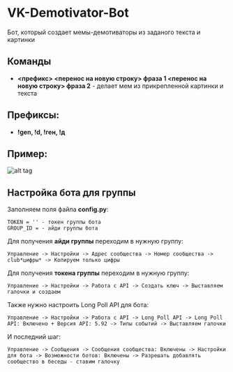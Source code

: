 # VK-Demotivator-Bot
Бот, который создает мемы-демотиваторы из заданого текста и картинки
## Команды

- **<префикс> <перенос на новую строку> фраза 1 <перенос на новую строку>  фраза 2** - делает мем из прикрепленной картинки и текста
## Префиксы:
- **!gen, !d, !ген, !д**
## Пример:
![alt tag](https://sun9-46.userapi.com/impg/rOKfUPNId0kTG4HgBEd2k6bo-A2u6fbKTbSiAg/zzOvqyU0Fy0.jpg?size=527x738&quality=96&proxy=1&sign=ce73bb953119b3c33e70a5a8142ebb46 "Пример тут")

## Настройка бота для группы
Заполняем поля файла **config.py**:
```
TOKEN = '' - токен группы бота
GROUP_ID = - айди группы бота
```

Для получения **айди группы** переходим в нужную группу:
```
Управление -> Настройки -> Адрес сообщества -> Номер сообщества -> club*цифры* -> Копируем только цифры
```
Для получения **токена группы** переходим в нужную группу:
```
Управление -> Настройки -> Работа с API -> Создать ключ -> Выставляем галочки и создаем
```
Также нужно настроить Long Poll API для бота:
```
Управление -> Настройки -> Работа с API -> Long Poll API -> Long Poll API: Включено + Версия API: 5.92 -> Типы событий -> Выставляем галочки
```
И последний шаг:
```
Управление -> Сообщения -> Сообщения сообщества: Включены -> Настройки для бота -> Возможности ботов: Включены -> Разрешать добавлять сообщество в беседы - ставим галочку
```
